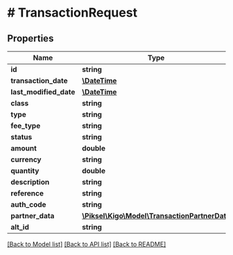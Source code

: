 # # TransactionRequest

## Properties

Name | Type | Description | Notes
------------ | ------------- | ------------- | -------------
**id** | **string** |  | [optional] 
**transaction_date** | [**\DateTime**](\DateTime.md) |  | [optional] 
**last_modified_date** | [**\DateTime**](\DateTime.md) |  | [optional] 
**class** | **string** |  | 
**type** | **string** |  | 
**fee_type** | **string** |  | [optional] 
**status** | **string** |  | [optional] 
**amount** | **double** |  | 
**currency** | **string** |  | 
**quantity** | **double** |  | [optional] 
**description** | **string** |  | [optional] 
**reference** | **string** |  | [optional] 
**auth_code** | **string** |  | [optional] 
**partner_data** | [**\Piksel\Kigo\Model\TransactionPartnerData**](TransactionPartnerData.md) |  | [optional] 
**alt_id** | **string** |  | [optional] 

[[Back to Model list]](../../README.md#documentation-for-models) [[Back to API list]](../../README.md#documentation-for-api-endpoints) [[Back to README]](../../README.md)



